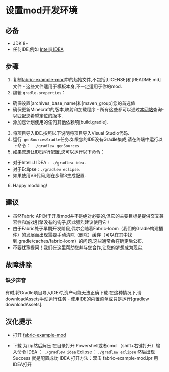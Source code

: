 # 设置mod开发环境
## 必备

* JDK 8+
* 任何IDE,例如 [Intellij IDEA](https://www.jetbrains.com/idea/download/#section=windows)

## 步骤
1. 复制[fabric-example-mod](https://github.com/FabricMC/fabric-example-mod/)中的起始文件,不包括[LICENSE]和[README.md]文件 - 这些文件适用于模板本身,不一定适用于你的mod.
2. 编辑
` gradle.properties `：
* 确保设置[archives_base_name]和[maven_group]您的首选值
* 确保更新Minecraft的版本,映射和加载程序 - 所有这些都可以通过[本网站](https://modmuss50.me/fabric.html)查询- 以匹配您希望定位的版本.
* 添加您计划使用的任何其他依赖项[build.gradle].
3. 将项目导入IDE.按照以下说明将项目导入Visual Studio代码.
4. 运行` genSourcesGradle`任务.如果您的IDE没有Gradle集成,请在终端中运行以下命令：
` 
./gradlew genSources
`
5. 如果您想让IDE运行配置,您可以运行以下命令：
* 对于IntelliJ IDEA : 
` 
./gradlew idea.
`
* 对于Eclipse : 
`
./gradlew eclipse.
`
* 如果使用VS代码,则在步骤3生成配置.
6. Happy modding!
## 建议
* 虽然Fabric API对于开发mod并不是绝对必要的,但它的主要目标是提供交叉兼容性和游戏引擎没有的钩子,因此强烈建议使用它！
* 由于Fabric处于早期开发阶段,偶尔会随着Fabric-loom（我们的Gradle构建插件）的发展而出现需要手动清除（删除）缓存（可以在其中找到.gradle/caches/fabric-loom）的问题.这些通常会在确定后公布.
* 不要犹豫提问！我们在这里帮助您并与您合作,让您的梦想成为现实.

## 故障排除
### 缺少声音

有时,将Gradle项目导入IDE时,资产可能无法正确下载.在这种情况下,请downloadAssets手动运行任务 - 使用IDE的内置菜单或只是运行[gradlew downloadAssets].

## 汉化提示

* 打开 [fabric-example-mod](https://github.com/FabricMC/fabric-example-mod/)

* 下载 为zip然后解压 在目录打开 Powershell或者cmd （shift+右键打开）输入命令 IDEA ：
`
./gradlew idea
`
 Eclipse： 
`
./gradlew eclipse
` 
然后出现 Success 就是配置成功 IDEA 打开方法：双击 fabric-example-mod.ipr 用IDEA打开